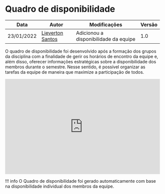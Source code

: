 # Quadro de disponibilidade

| Data       | Autor                                        | Modificações                       | Versão |
| ---------- | -------------------------------------------- | ---------------------------------- | ------ |
| 23/01/2022 | [Lieverton Santos](https://github.com/lievertom) | Adicionou a disponibilidade da equipe | 1.0    |

O quadro de disponibilidade foi desenvolvido após a formação dos grupos da disciplina com a finalidade de gerir os horários de encontro da equipe e, além disso, oferecer informações estratégicas sobre a disponibilidade dos membros durante o semestre. Nesse sentido, é possível organizar as tarefas da equipe de maneira que maximize a participação de todos.

<iframe width="100%" height="310" frameborder="0" src="https://docs.google.com/spreadsheets/d/e/2PACX-1vRjExL3ecvxtJvNAW_6U4kCQGHKoiLuUzu9fBjowLTJKkKENpc_LTFa219gJYxDCw/pubhtml?gid=1484303572&amp;single=true&amp;widget=false&amp;headers=false&gridlines=false&chrome=false"></iframe>

!!! info
    O Quadro de disponibilidade foi gerado automaticamente com base na disponibilidade individual dos membros da equipe.
